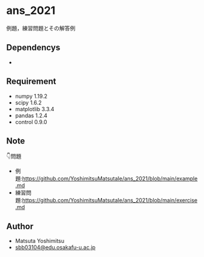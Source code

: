 # ans_2021

例題，練習問題とその解答例

## Dependencys

* 

## Requirement

* numpy 1.19.2
* scipy 1.6.2
* matplotlib 3.3.4
* pandas 1.2.4
* control 0.9.0


## Note

👇問題

* 例題:<https://github.com/YoshimitsuMatsutaIe/ans_2021/blob/main/example.md>
* 練習問題:<https://github.com/YoshimitsuMatsutaIe/ans_2021/blob/main/exercise.md>

## Author

* Matsuta Yoshimitsu
* <sbb03104@edu.osakafu-u.ac.jp>
